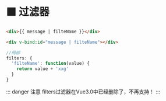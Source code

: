 # 🟩 过滤器

```html
<div>{{ message | filteName }}</div>

<div v-bind:id="message | filteName"></div>
```
```javascript
//局部
filters: {
  'filteName': function(value) {
    return value + 'xxg'
  }
}
```

::: danger 注意
filters过滤器在Vue3.0中已经删除了，不再支持！
:::